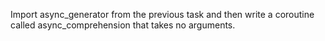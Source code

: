 Import async_generator from the previous task and then write a coroutine called async_comprehension that takes no arguments.